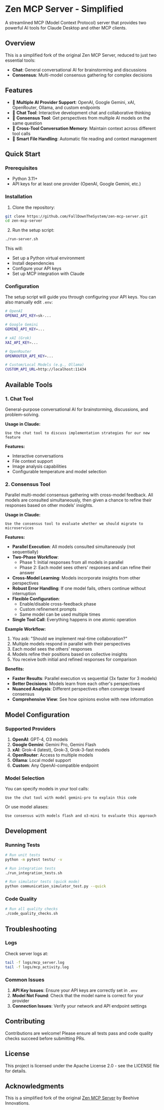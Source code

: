 # Zen MCP Server - Simplified

A streamlined MCP (Model Context Protocol) server that provides two powerful AI tools for Claude Desktop and other MCP clients.

## Overview

This is a simplified fork of the original Zen MCP Server, reduced to just two essential tools:
- **Chat**: General conversational AI for brainstorming and discussions
- **Consensus**: Multi-model consensus gathering for complex decisions

## Features

- 🤖 **Multiple AI Provider Support**: OpenAI, Google Gemini, xAI, OpenRouter, Ollama, and custom endpoints
- 💬 **Chat Tool**: Interactive development chat and collaborative thinking
- 🤝 **Consensus Tool**: Get perspectives from multiple AI models on the same question
- 🔄 **Cross-Tool Conversation Memory**: Maintain context across different tool calls
- 📁 **Smart File Handling**: Automatic file reading and context management

## Quick Start

### Prerequisites

- Python 3.11+
- API keys for at least one provider (OpenAI, Google Gemini, etc.)

### Installation

1. Clone the repository:
```bash
git clone https://github.com/FallDownTheSystem/zen-mcp-server.git
cd zen-mcp-server
```

2. Run the setup script:
```bash
./run-server.sh
```

This will:
- Set up a Python virtual environment
- Install dependencies
- Configure your API keys
- Set up MCP integration with Claude

### Configuration

The setup script will guide you through configuring your API keys. You can also manually edit `.env`:

```bash
# OpenAI
OPENAI_API_KEY=sk-...

# Google Gemini
GEMINI_API_KEY=...

# xAI (Grok)
XAI_API_KEY=...

# OpenRouter
OPENROUTER_API_KEY=...

# Custom/Local Models (e.g., Ollama)
CUSTOM_API_URL=http://localhost:11434
```

## Available Tools

### 1. Chat Tool

General-purpose conversational AI for brainstorming, discussions, and problem-solving.

**Usage in Claude:**
```
Use the chat tool to discuss implementation strategies for our new feature
```

**Features:**
- Interactive conversations
- File context support
- Image analysis capabilities
- Configurable temperature and model selection

### 2. Consensus Tool

Parallel multi-model consensus gathering with cross-model feedback. All models are consulted simultaneously, then given a chance to refine their responses based on other models' insights.

**Usage in Claude:**
```
Use the consensus tool to evaluate whether we should migrate to microservices
```

**Features:**
- **Parallel Execution**: All models consulted simultaneously (not sequentially)
- **Two-Phase Workflow**: 
  - Phase 1: Initial responses from all models in parallel
  - Phase 2: Each model sees others' responses and can refine their answer
- **Cross-Model Learning**: Models incorporate insights from other perspectives
- **Robust Error Handling**: If one model fails, others continue without interruption
- **Flexible Configuration**: 
  - Enable/disable cross-feedback phase
  - Custom refinement prompts
  - Same model can be used multiple times
- **Single Tool Call**: Everything happens in one atomic operation

**Example Workflow:**
1. You ask: "Should we implement real-time collaboration?"
2. Multiple models respond in parallel with their perspectives
3. Each model sees the others' responses
4. Models refine their positions based on collective insights
5. You receive both initial and refined responses for comparison

**Benefits:**
- **Faster Results**: Parallel execution vs sequential (3x faster for 3 models)
- **Better Decisions**: Models learn from each other's perspectives
- **Nuanced Analysis**: Different perspectives often converge toward consensus
- **Comprehensive View**: See how opinions evolve with new information

## Model Configuration

### Supported Providers

1. **OpenAI**: GPT-4, O3 models
2. **Google Gemini**: Gemini Pro, Gemini Flash
3. **xAI**: Grok-4 (latest), Grok-3, Grok-3-fast models
4. **OpenRouter**: Access to multiple models
5. **Ollama**: Local model support
6. **Custom**: Any OpenAI-compatible endpoint

### Model Selection

You can specify models in your tool calls:
```
Use the chat tool with model gemini-pro to explain this code
```

Or use model aliases:
```
Use consensus with models flash and o3-mini to evaluate this approach
```

## Development

### Running Tests

```bash
# Run unit tests
python -m pytest tests/ -v

# Run integration tests
./run_integration_tests.sh

# Run simulator tests (quick mode)
python communication_simulator_test.py --quick
```

### Code Quality

```bash
# Run all quality checks
./code_quality_checks.sh
```

## Troubleshooting

### Logs

Check server logs at:
```bash
tail -f logs/mcp_server.log
tail -f logs/mcp_activity.log
```

### Common Issues

1. **API Key Issues**: Ensure your API keys are correctly set in `.env`
2. **Model Not Found**: Check that the model name is correct for your provider
3. **Connection Issues**: Verify your network and API endpoint settings

## Contributing

Contributions are welcome! Please ensure all tests pass and code quality checks succeed before submitting PRs.

## License

This project is licensed under the Apache License 2.0 - see the LICENSE file for details.

## Acknowledgments

This is a simplified fork of the original [Zen MCP Server](https://github.com/BeehiveInnovations/zen-mcp-server) by Beehive Innovations.